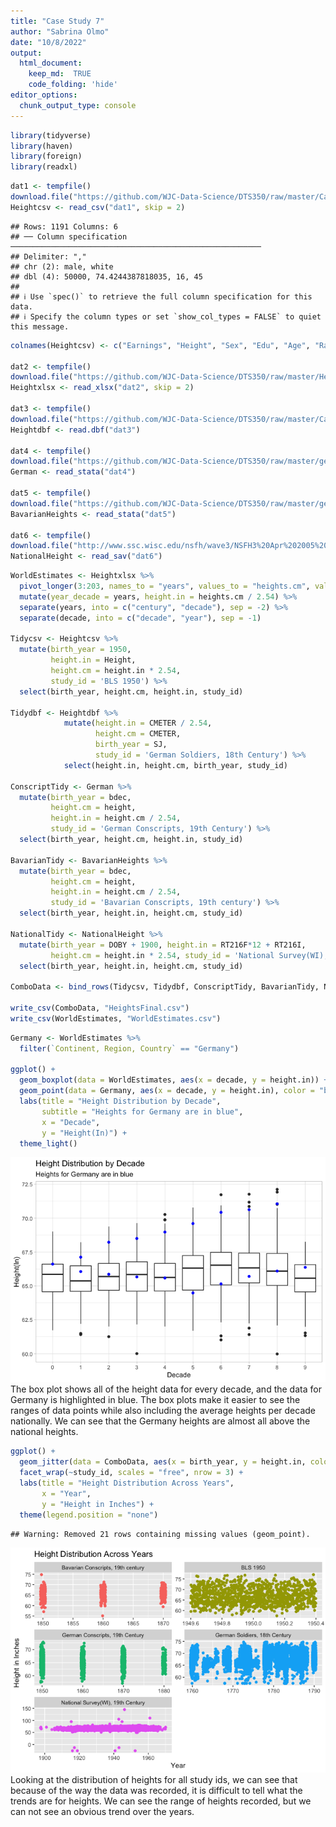 ```yaml
---
title: "Case Study 7"
author: "Sabrina Olmo"
date: "10/8/2022"
output: 
  html_document:
    keep_md:  TRUE 
    code_folding: 'hide'
editor_options: 
  chunk_output_type: console
---
```



```r
library(tidyverse)
library(haven)
library(foreign)
library(readxl)
```


```r
dat1 <- tempfile()
download.file("https://github.com/WJC-Data-Science/DTS350/raw/master/CaseStudy7Data/heights.csv", "dat1")
Heightcsv <- read_csv("dat1", skip = 2)
```

```
## Rows: 1191 Columns: 6
## ── Column specification ────────────────────────────────────────────────────────
## Delimiter: ","
## chr (2): male, white
## dbl (4): 50000, 74.4244387818035, 16, 45
## 
## ℹ Use `spec()` to retrieve the full column specification for this data.
## ℹ Specify the column types or set `show_col_types = FALSE` to quiet this message.
```

```r
colnames(Heightcsv) <- c("Earnings", "Height", "Sex", "Edu", "Age", "Race")

dat2 <- tempfile()
download.file("https://github.com/WJC-Data-Science/DTS350/raw/master/Height.xlsx", "dat2")
Heightxlsx <- read_xlsx("dat2", skip = 2)

dat3 <- tempfile()
download.file("https://github.com/WJC-Data-Science/DTS350/raw/master/CaseStudy7Data/B6090.DBF", "dat3")
Heightdbf <- read.dbf("dat3")

dat4 <- tempfile()
download.file("https://github.com/WJC-Data-Science/DTS350/raw/master/germanconscr.dta", "dat4")
German <- read_stata("dat4")

dat5 <- tempfile()
download.file("https://github.com/WJC-Data-Science/DTS350/raw/master/germanprison.dta", "dat5")
BavarianHeights <- read_stata("dat5")

dat6 <- tempfile()
download.file("http://www.ssc.wisc.edu/nsfh/wave3/NSFH3%20Apr%202005%20release/main05022005.sav", "dat6", mode = "wb")
NationalHeight <- read_sav("dat6")
```


```r
WorldEstimates <- Heightxlsx %>%  
  pivot_longer(3:203, names_to = "years", values_to = "heights.cm", values_drop_na = TRUE) %>%
  mutate(year_decade = years, height.in = heights.cm / 2.54) %>%
  separate(years, into = c("century", "decade"), sep = -2) %>%
  separate(decade, into = c("decade", "year"), sep = -1)

Tidycsv <- Heightcsv %>%
  mutate(birth_year = 1950,
         height.in = Height,
         height.cm = height.in * 2.54,
         study_id = 'BLS 1950') %>%  
  select(birth_year, height.cm, height.in, study_id)

Tidydbf <- Heightdbf %>%  
            mutate(height.in = CMETER / 2.54,
                   height.cm = CMETER,
                   birth_year = SJ,
                   study_id = 'German Soldiers, 18th Century') %>%  
            select(height.in, height.cm, birth_year, study_id)

ConscriptTidy <- German %>%
  mutate(birth_year = bdec, 
         height.cm = height, 
         height.in = height.cm / 2.54,
         study_id = 'German Conscripts, 19th Century') %>%  
  select(birth_year, height.cm, height.in, study_id)

BavarianTidy <- BavarianHeights %>%
  mutate(birth_year = bdec,
         height.cm = height,
         height.in = height.cm / 2.54,
         study_id = 'Bavarian Conscripts, 19th century') %>%
  select(birth_year, height.in, height.cm, study_id)

NationalTidy <- NationalHeight %>%
  mutate(birth_year = DOBY + 1900, height.in = RT216F*12 + RT216I, 
         height.cm = height.in * 2.54, study_id = 'National Survey(WI), 19th Century') %>%  
  select(birth_year, height.in, height.cm, study_id)

ComboData <- bind_rows(Tidycsv, Tidydbf, ConscriptTidy, BavarianTidy, NationalTidy)

write_csv(ComboData, "HeightsFinal.csv")
write_csv(WorldEstimates, "WorldEstimates.csv")
```


```r
Germany <- WorldEstimates %>%
  filter(`Continent, Region, Country` == "Germany")

ggplot() +
  geom_boxplot(data = WorldEstimates, aes(x = decade, y = height.in)) +
  geom_point(data = Germany, aes(x = decade, y = height.in), color = "blue") +
  labs(title = "Height Distribution by Decade",
       subtitle = "Heights for Germany are in blue",
       x = "Decade",
       y = "Height(In)") +
  theme_light()
```

![](Case-Study-7_files/figure-html/GermanyPlot-1.png)<!-- -->
The box plot shows all of the height data for every decade, and the data for Germany is highlighted in blue. The box plots make it easier to see the ranges of data points while also including the average heights per decade nationally. We can see that the Germany heights are almost all above the national heights. 


```r
ggplot() +
  geom_jitter(data = ComboData, aes(x = birth_year, y = height.in, color = study_id)) +
  facet_wrap(~study_id, scales = "free", nrow = 3) +
  labs(title = "Height Distribution Across Years",
       x = "Year",
       y = "Height in Inches") +
  theme(legend.position = "none")
```

```
## Warning: Removed 21 rows containing missing values (geom_point).
```

![](Case-Study-7_files/figure-html/ComboPlot-1.png)<!-- -->
Looking at the distribution of heights for all study ids, we can see that because of the way the data was recorded, it is difficult to tell what the trends are for heights. We can see the range of heights recorded, but we can not see an obvious trend over the years.
